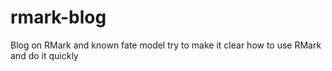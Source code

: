 # rmark-blog
Blog on RMark and known fate model
try to make it clear how to use RMark and do it quickly
